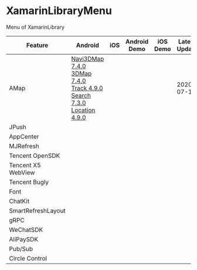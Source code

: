 # XamarinLibraryMenu
Menu of XamarinLibrary

Feature | Android | iOS | Android Demo | iOS Demo | Latest Update
---------|----------|---------|----------|----------|----------
 AMap | [Navi3DMap 7.4.0](https://www.nuget.org/packages/XamarinLibrary.Xamarin.Android.Amap.Api.Navi3DMap/)   <br> [3DMap 7.4.0](https://www.nuget.org/packages/XamarinLibrary.Xamarin.Android.Amap.Api.3DMap/)<br>[Track 4.9.0](https://www.nuget.org/packages/XamarinLibrary.Xamarin.Android.Amap.Api.Track/)<br>[Search 7.3.0](https://www.nuget.org/packages/XamarinLibrary.Xamarin.Android.Amap.Api.Search/) <br>[Location 4.9.0](https://www.nuget.org/packages/XamarinLibrary.Xamarin.Android.Amap.Api.Location)||||2020-07-19|
 JPush |  | | |
 AppCenter| | | |
 MJRefresh |  |  |  ||
 Tencent OpenSDK||||
 Tencent X5 WebView ||||
 Tencent Bugly ||||
 Font||||
 ChatKit||||
 SmartRefreshLayout||||
 gRPC||||
 WeChatSDK||||
 AliPaySDK||||
Pub/Sub||||
Circle Control||||
